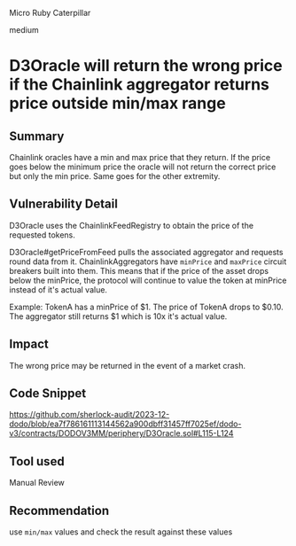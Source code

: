 Micro Ruby Caterpillar

medium

# D3Oracle will return the wrong price if the Chainlink aggregator returns price outside min/max range

## Summary
Chainlink oracles have a min and max price that they return. If the price goes below the minimum price the oracle will not return the correct price but only the min price. Same goes for the other extremity.

## Vulnerability Detail
D3Oracle uses the ChainlinkFeedRegistry to obtain the price of the requested tokens.

D3Oracle#getPriceFromFeed pulls the associated aggregator and requests round data from it. ChainlinkAggregators have `minPrice` and `maxPrice` circuit breakers built into them. This means that if the price of the asset drops below the minPrice, the protocol will continue to value the token at minPrice instead of it's actual value. 

Example: TokenA has a minPrice of $1. The price of TokenA drops to $0.10. The aggregator still returns $1 which is 10x it's actual value.

## Impact
The wrong price may be returned in the event of a market crash.

## Code Snippet
https://github.com/sherlock-audit/2023-12-dodo/blob/ea7f786161113144562a900dbff31457ff7025ef/dodo-v3/contracts/DODOV3MM/periphery/D3Oracle.sol#L115-L124

## Tool used

Manual Review

## Recommendation
use `min/max` values and check the result against these values
